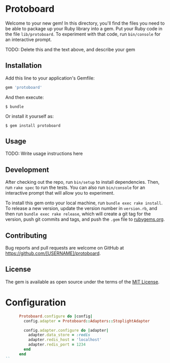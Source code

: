 # Protoboard

Welcome to your new gem! In this directory, you'll find the files you need to be able to package up your Ruby library into a gem. Put your Ruby code in the file `lib/protoboard`. To experiment with that code, run `bin/console` for an interactive prompt.

TODO: Delete this and the text above, and describe your gem

## Installation

Add this line to your application's Gemfile:

```ruby
gem 'protoboard'
```

And then execute:

    $ bundle

Or install it yourself as:

    $ gem install protoboard

## Usage

TODO: Write usage instructions here

## Development

After checking out the repo, run `bin/setup` to install dependencies. Then, run `rake spec` to run the tests. You can also run `bin/console` for an interactive prompt that will allow you to experiment.

To install this gem onto your local machine, run `bundle exec rake install`. To release a new version, update the version number in `version.rb`, and then run `bundle exec rake release`, which will create a git tag for the version, push git commits and tags, and push the `.gem` file to [rubygems.org](https://rubygems.org).

## Contributing

Bug reports and pull requests are welcome on GitHub at https://github.com/[USERNAME]/protoboard.

## License

The gem is available as open source under the terms of the [MIT License](https://opensource.org/licenses/MIT).



# Configuration

```ruby
      Protoboard.configure do |config|
        config.adapter = Protoboard::Adapters::StoplightAdapter

        config.adapter.configure do |adapter|
          adapter.data_store = :redis
          adapter.redis_host = 'localhost'
          adapter.redis_port = 1234
        end
      end
``

